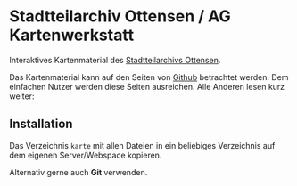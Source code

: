 # Stadtteilarchiv Ottensen / AG Kartenwerkstatt 

Interaktives Kartenmaterial des [Stadtteilarchivs Ottensen](https://stadtteilarchiv-ottensen.de/).

Das Kartenmaterial kann auf den Seiten von [Github](https://pod-o-mart.github.io/bzag-kartenwerkstatt/) betrachtet werden. Dem einfachen Nutzer werden diese Seiten ausreichen. Alle Anderen lesen kurz weiter:

## Installation
Das Verzeichnis `karte` mit allen Dateien in ein beliebiges Verzeichnis auf dem eigenen Server/Webspace kopieren.

Alternativ gerne auch **Git** verwenden.
